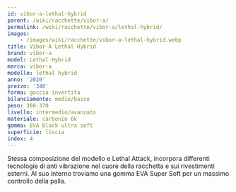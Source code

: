 ```yaml
---
id: vibor-a-lethal-hybrid
parent: /wiki/racchette/vibor-a/
permalink: /wiki/racchette/vibor-a/lethal-hybrid/
images:
    - /images/wiki/racchette/vibor-a-lethal-hybrid.webp
title: Vibor-A Lethal Hybrid
brand: vibor-a
model: Lethal Hybrid
marca: vibor-a
modello: lethal hybrid
anno: '2020'
prezzo: '340'
forma: goccia invertita
bilanciamento: medio/basso
peso: 360-370
livello: intermedio/avanzato
materiale: carbonio 6k
gomma: EVA black ultra soft
superficie: liscia
index: 4
---
```

Stessa composizione del modello e Lethal Attack, incorpora differenti tecnologie di anti vibrazione nel cuore della racchetta e sui rivestimenti esterni. Al suo interno troviamo una gomma EVA Super Soft per un massimo controllo della palla.